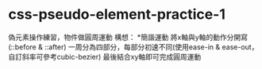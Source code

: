 # css-pseudo-element-practice-1
偽元素操作練習，物件做圓周運動
構想：
*簡諧運動
將x軸與y軸的動作分開寫(::before & ::after)
一周分為四部分，每部分初速不同(使用ease-in & ease-out，自訂斜率可參考cubic-bezier)
最後結合xy軸即可完成圓周運動
